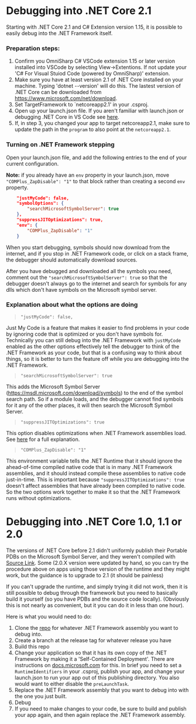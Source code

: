 # Debugging into .NET Core 2.1

Starting with .NET Core 2.1 and C# Extension version 1.15, it is possible to easily debug into the .NET Framework itself.  

### Preparation steps:
1. Confirm you OmniSharp C# VSCode extension 1.15 or later version installed into VSCode by selecting View->Extentions.  If not update your 'C# For Visual Stuiod Code (powered by OmniSharp)' extension.  
2. Make sure you have at least version 2.1 of .NET Core installed on your machine.   Typing 'dotnet --version' will do this.   The lastest version of .NET Core can be downloaded from  https://www.microsoft.com/net/download.  
3. Set TargetFramework to `netcoreapp2.1' in your .csproj.
3. Open up your launch.json file. If you aren't familiar with launch.json or debugging .NET Core in VS Code see [here](https://github.com/OmniSharp/omnisharp-vscode/blob/master/debugger.md).
4. If, in step 3, you changed your app to target netcoreapp2.1, make sure to update the path in the `program` to also point at the `netcoreapp2.1`.

### Turning on .NET Framework stepping
Open your launch.json file, and add the following entries to the end of your current configuration. 

**Note:** if you already have an `env` property in your launch.json, move `"COMPlus_ZapDisable": "1"` to that block rather than creating a second `env` property.

```json
    "justMyCode": false,
    "symbolOptions": {
        "searchMicrosoftSymbolServer": true
    },
    "suppressJITOptimizations": true,
    "env": {
        "COMPlus_ZapDisable": "1"
    }
```

When you start debugging, symbols should now download from the internet, and if you stop in .NET Framework code, or click on a stack frame, the debugger should automatically download sources.

After you have debugged and downloaded all the symbols you need, comment out the `"searchMicrosoftSymbolServer": true` so that the debugger doesn't always go to the internet and search for symbols for any dlls which don't have symbols on the Microsoft symbol server.

### Explanation about what the options are doing

> `"justMyCode": false,`

Just My Code is a feature that makes it easier to find problems in your code by ignoring code that is optimized or you don't have symbols for. Technically you can still debug into the .NET Framework with `justMyCode` enabled as the other options effectively tell the debugger to think of the .NET Framework as your code, but that is a confusing way to think about things, so it is better to turn the feature off while you are debugging into the .NET Framework.


> `"searchMicrosoftSymbolServer": true`

This adds the Microsoft Symbol Server (https://msdl.microsoft.com/download/symbols) to the end of the symbol search path. So if a module loads, and the debugger cannot find symbols for it any of the other places, it will then search the Microsoft Symbol Server.

> `"suppressJITOptimizations": true`

This option disables optimizations when .NET Framework assemblies load. See [here](https://aka.ms/VSCode-CS-LaunchJson#suppress-jit-optimizations) for a full explanation.

> `"COMPlus_ZapDisable": "1"`

This environment variable tells the .NET Runtime that it should ignore the ahead-of-time compiled native code that is in many .NET Framework assemblies, and it should instead compile these assemblies to native code just-in-time. This is important because `"suppressJITOptimizations": true` doesn't affect assemblies that have already been compiled to native code. So the two options work together to make it so that the .NET Framework runs without optimizations.

# Debugging into .NET Core 1.0, 1.1 or 2.0

The versions of .NET Core before 2.1 didn't uniformly publish their Portable PDBs on the Microsoft Symbol Server, and they weren't compiled with [Source Link](https://aka.ms/SourceLinkSpec).   Some (2.0.X version were updated by hand, so you can try the procedure above on apps using those version of the runtime and they might work, but the guidance is to upgrade to 2.1 (it should be painless) 

If you can't upgrade the runtime, and simply trying it did not work, then it is still possible to debug through the framework but you need to basically build it yourself (so you have PDBs and the source code locally).   (Obviously this is not nearly as convenient, but it you can do it in less than one hour).  

Here is what you would need to do:

1. Clone the [repo](https://github.com/dotnet) for whatever .NET Framework assembly you want to debug into.
2. Create a branch at the release tag for whatever release you have
3. Build this repo
4. Change your application so that it has its own copy of the .NET Framework by making it a 'Self-Contained Deployment'. There are instructions on [docs.microsoft.com](https://docs.microsoft.com/en-us/dotnet/core/deploying/deploy-with-cli#simpleSelf) for this. In brief you need to set a `RuntimeIdentifiers` in your .csproj, publish your app, and change your launch.json to run your app out of this publishing directory. You also would want to either disable the `preLaunchTask`.
5. Replace the .NET Framework assembly that you want to debug into with the one you just built.
6. Debug
6. If you need to make changes to your code, be sure to build and publish your app again, and then again replace the .NET Framework assembly.
